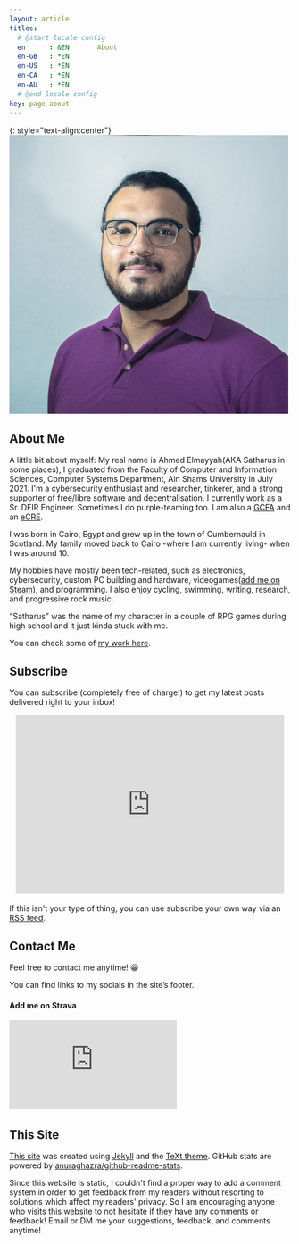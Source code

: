 ```yaml
---
layout: article
titles:
  # @start locale config
  en      : &EN       About
  en-GB   : *EN
  en-US   : *EN
  en-CA   : *EN
  en-AU   : *EN
  # @end locale config
key: page-about
---
```



{: style="text-align:center"}
![me.jpg](assets/images/about/me.jpg)

## About Me 

A little bit about myself: My real name is Ahmed Elmayyah(AKA Satharus in some places), I graduated from the Faculty of Computer and Information Sciences, Computer Systems Department, Ain Shams University in July 2021. I'm a cybersecurity enthusiast and researcher, tinkerer, and a strong supporter of free/libre software and decentralisation. I currently work as a Sr. DFIR Engineer. Sometimes I do purple-teaming too. I am also a [GCFA](https://www.credly.com/badges/a30348b4-b7a3-40ed-ae0b-f6e5bf79a7ec/public_url) and an [eCRE](https://verified.elearnsecurity.com/certificates/5933b8e7-1e4b-4b33-bf39-25d38ad2433c).

I was born in Cairo, Egypt and grew up in the town of Cumbernauld in Scotland. My family moved back to Cairo -where I am currently living- when I was around 10.

My hobbies have mostly been tech-related, such as electronics, cybersecurity, custom PC building and hardware, videogames([add me on Steam](https://steamcommunity.com/id/Satharus/)), and programming. I also enjoy cycling, swimming, writing, research, and progressive rock music.

“Satharus” was the name of my character in a couple of RPG games during high school and it just kinda stuck with me.

You can check some of [my work here](/mywork.html).

## Subscribe
You can subscribe (completely free of charge!) to get my latest posts delivered right to your inbox!

<center>
<iframe src="https://satharus.substack.com/embed" width="480" height="320" style="border:1px solid #EEE; background:white; max-width: 100%;" frameborder="0" scrolling="no"></iframe>
</center>

If this isn't your type of thing, you can use subscribe your own way via an [RSS feed](/feed.xml).

## Contact Me 
Feel free to contact me anytime! 😀

You can find links to my socials in the site’s footer.

#### Add me on Strava 
<iframe height='160' width='300' frameborder='0' allowtransparency='true' scrolling='no' style="max-width: 100%;" src='https://www.strava.com/athletes/45784755/activity-summary/b916de7f407305cdc30ce631d5a1834f9a997465'></iframe>


## This Site
[This site](https://github.com/Satharus/satharus.me) was created using [Jekyll](https://jekyllrb.com/) and the [TeXt theme](https://tianqi.name/jekyll-TeXt-theme/). GitHub stats are powered by [anuraghazra/github-readme-stats](https://github.com/anuraghazra/github-readme-stats).

Since this website is static, I couldn't find a proper way to add a comment system in order to get feedback from my readers without resorting to solutions which affect my readers' privacy. So I am encouraging anyone who visits this website to not hesitate if they have any comments or feedback! Email or DM me your suggestions, feedback, and comments anytime!

